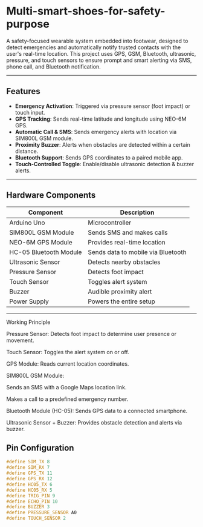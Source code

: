 # Multi-smart-shoes-for-safety-purpose

A safety-focused wearable system embedded into footwear, designed to detect emergencies and automatically notify trusted contacts with the user's real-time location. This project uses GPS, GSM, Bluetooth, ultrasonic, pressure, and touch sensors to ensure prompt and smart alerting via SMS, phone call, and Bluetooth notification.

---

##  Features

-  **Emergency Activation**: Triggered via pressure sensor (foot impact) or touch input.
-  **GPS Tracking**: Sends real-time latitude and longitude using NEO-6M GPS.
-  **Automatic Call & SMS**: Sends emergency alerts with location via SIM800L GSM module.
-  **Proximity Buzzer**: Alerts when obstacles are detected within a certain distance.
-  **Bluetooth Support**: Sends GPS coordinates to a paired mobile app.
-  **Touch-Controlled Toggle**: Enable/disable ultrasonic detection & buzzer alerts.

---

## Hardware Components

| Component              | Description                      |
|------------------------|----------------------------------|
| Arduino Uno            | Microcontroller                  |
| SIM800L GSM Module     | Sends SMS and makes calls        |
| NEO-6M GPS Module      | Provides real-time location      |
| HC-05 Bluetooth Module | Sends data to mobile via Bluetooth |
| Ultrasonic Sensor      | Detects nearby obstacles         |
| Pressure Sensor        | Detects foot impact              |
| Touch Sensor           | Toggles alert system             |
| Buzzer                 | Audible proximity alert          |
| Power Supply           | Powers the entire setup          |

---

Working Principle

Pressure Sensor: Detects foot impact to determine user presence or movement.

Touch Sensor: Toggles the alert system on or off.

GPS Module: Reads current location coordinates.

SIM800L GSM Module:

Sends an SMS with a Google Maps location link.

Makes a call to a predefined emergency number.

Bluetooth Module (HC-05): Sends GPS data to a connected smartphone.

Ultrasonic Sensor + Buzzer: Provides obstacle detection and alerts via buzzer.

## Pin Configuration

```cpp
#define SIM_TX 8
#define SIM_RX 7
#define GPS_TX 11 
#define GPS_RX 12
#define HC05_TX 6
#define HC05_RX 5
#define TRIG_PIN 9
#define ECHO_PIN 10
#define BUZZER 3
#define PRESSURE_SENSOR A0
#define TOUCH_SENSOR 2
